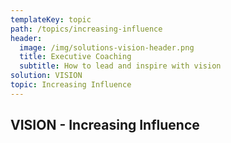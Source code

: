 ```yaml
---
templateKey: topic
path: /topics/increasing-influence
header:
  image: /img/solutions-vision-header.png
  title: Executive Coaching
  subtitle: How to lead and inspire with vision
solution: VISION
topic: Increasing Influence
---
```


## VISION - Increasing Influence
